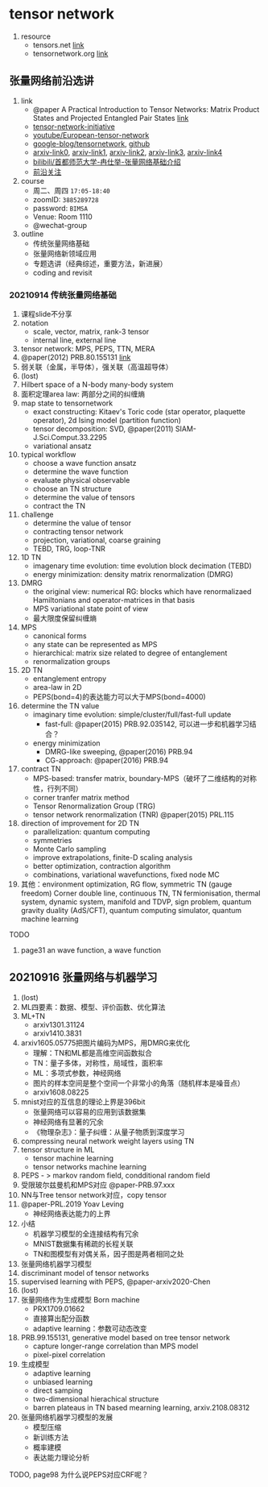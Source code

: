 # tensor network

1. resource
   * tensors.net [link](https://www.tensors.net/)
   * tensornetwork.org [link](https://tensornetwork.org/)

## 张量网络前沿选讲

1. link
   * @paper A Practical Introduction to Tensor Networks: Matrix Product States and Projected Entangled Pair States [link](https://arxiv.org/abs/1306.2164v3)
   * [tensor-network-initiative](https://perimeterinstitute.ca/tensor-networks-initiative)
   * [youtube/European-tensor-network](https://www.youtube.com/channel/UCYCOGWQN5ZBT96b-WEBI9pQ/videos)
   * [google-blog/tensornetwork](https://ai.googleblog.com/2019/06/introducing-tensornetwork-open-source.html), [github](https://github.com/google/TensorNetwork)
   * [arxiv-link0](http://arxiv.org/abs/1407.6552), [arxiv-link1](http://arxiv.org/abs/1603.03039), [arxiv-link2](http://arxiv.org/abs/1008.3477), [arxiv-link3](http://arxiv.org/abs/1812.04011), [arxiv-link4](http://arxiv.org/abs/2011.12127)
   * [bilibili/首都师范大学-冉仕举-张量网络基础介绍](https://www.bilibili.com/video/BV17z411i7yM)
   * [前沿关注](http://quattro.phys.sci.kobe-u.ac.jp/dmrg/condmat.html)
2. course
   * 周二、周四 `17:05-18:40`
   * zoomID: `3885289728`
   * password: `BIMSA`
   * Venue: Room 1110
   * @wechat-group
3. outline
   * 传统张量网络基础
   * 张量网络新领域应用
   * 专题选讲（经典综述，重要方法，新进展）
   * coding and revisit

### 20210914 传统张量网络基础

1. 课程slide不分享
2. notation
   * scale, vector, matrix, rank-3 tensor
   * internal line, external line
3. tensor network: MPS, PEPS, TTN, MERA
4. @paper(2012) PRB.80.155131 [link](https://journals.aps.org/prb/abstract/10.1103/PhysRevB.80.155131)
5. 弱关联（金属，半导体），强关联（高温超导体）
6. (lost)
7. Hilbert space of a N-body many-body system
8. 面积定理area law: 两部分之间的纠缠熵
9. map state to tensornetwork
   * exact constructing: Kitaev's Toric code (star operator, plaquette operator), 2d Ising model (partition function)
   * tensor decomposition: SVD, @paper(2011) SIAM-J.Sci.Comput.33.2295
   * variational ansatz
10. typical workflow
    * choose a wave function ansatz
    * determine the wave function
    * evaluate physical observable
    * choose an TN structure
    * determine the value of tensors
    * contract the TN
11. challenge
    * determine the value of tensor
    * contracting tensor network
    * projection, variational, coarse graining
    * TEBD, TRG, loop-TNR
12. 1D TN
    * imagenary time evolution: time evolution block decimation (TEBD)
    * energy minimization: density matrix renormalization (DMRG)
13. DMRG
    * the original view: numerical RG: blocks which have renormalizaed Hamiltonians and operator-matrices in that basis
    * MPS variational state point of view
    * 最大限度保留纠缠熵
14. MPS
    * canonical forms
    * any state can be represented as MPS
    * hierarchical: matrix size related to degree of entanglement
    * renormalization groups
15. 2D TN
    * entanglement entropy
    * area-law in 2D
    * PEPS(bond=4)的表达能力可以大于MPS(bond=4000)
16. determine the TN value
    * imaginary time evolution: simple/cluster/full/fast-full update
      * fast-full: @paper(2015) PRB.92.035142, 可以进一步和机器学习结合？
    * energy minimization
      * DMRG-like sweeping, @paper(2016) PRB.94
      * CG-approach: @paper(2016) PRB.94
17. contract TN
    * MPS-based: transfer matrix, boundary-MPS（破坏了二维结构的对称性，行列不同）
    * corner tranfer matrix method
    * Tensor Renormalization Group (TRG)
    * tensor network renormalization (TNR) @paper(2015) PRL.115
18. direction of improvement for 2D TN
    * parallelization: quantum computing
    * symmetries
    * Monte Carlo sampling
    * improve extrapolations, finite-D scaling analysis
    * better optimization, contraction algorithm
    * combinations, variational wavefunctions, fixed node MC
19. 其他：environment optimization, RG flow, symmetric TN (gauge freedom) Corner double line, continuous TN, TN fermionisation, thermal system, dynamic system, manifold and TDVP, sign problem, quantum gravity duality (AdS/CFT), quantum computing simulator, quantum machine learning

TODO

1. page31 an wave function, a wave function

## 20210916 张量网络与机器学习

1. (lost)
2. ML四要素：数据、模型、评价函数、优化算法
3. ML+TN
   * arxiv1301.31124
   * arxiv1410.3831
4. arxiv1605.05775把图片编码为MPS，用DMRG来优化
   * 理解：TN和ML都是高维空间函数拟合
   * TN：量子多体，对称性，局域性，面积率
   * ML：多项式参数，神经网络
   * 图片的样本空间是整个空间一个非常小的角落（随机样本是噪音点）
   * arxiv1608.08225
5. mnist对应的互信息的理论上界是396bit
   * 张量网络可以容易的应用到该数据集
   * 神经网络有显著的冗余
   * 《物理杂志》：量子纠缠：从量子物质到深度学习
6. compressing neural network weight layers using TN
7. tensor structure in ML
   * tensor machine learning
   * tensor networks machine learning
8. PEPS - > markov random field, condditional random field
9. 受限玻尔兹曼机和MPS对应 @paper-PRB.97.xxx
10. NN与Tree tensor network对应，copy tensor
11. @paper-PRL.2019 Yoav Leving
    * 神经网络表达能力的上界
12. 小结
    * 机器学习模型的全连接结构有冗余
    * MNIST数据集有稀疏的长程关联
    * TN和图模型有对偶关系，因子图是两者相同之处
13. 张量网络机器学习模型
14. discriminant model of tensor networks
15. supervised learning with PEPS, @paper-arxiv2020-Chen
16. (lost)
17. 张量网络作为生成模型 Born machine
    * PRX1709.01662
    * 直接算出配分函数
    * adaptive learning：参数可动态改变
18. PRB.99.155131, generative model based on tree tensor network
    * capture longer-range correlation than MPS model
    * pixel-pixel correlation
19. 生成模型
    * adaptive learning
    * unbiased learning
    * direct samping
    * two-dimensional hierachical structure
    * barren plateaus in TN based mearning learning, arxiv.2108.08312
20. 张量网络机器学习模型的发展
    * 模型压缩
    * 新训练方法
    * 概率建模
    * 表达能力理论分析

TODO, page98 为什么说PEPS对应CRF呢？

